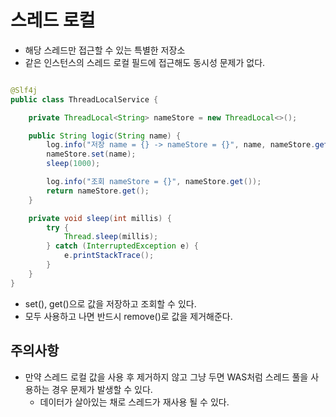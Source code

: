 # 스레드 로컬

- 해당 스레드만 접근할 수 있는 특별한 저장소
- 같은 인스턴스의 스레드 로컬 필드에 접근해도 동시성 문제가 없다.

```java

@Slf4j
public class ThreadLocalService {

    private ThreadLocal<String> nameStore = new ThreadLocal<>();

    public String logic(String name) {
        log.info("저장 name = {} -> nameStore = {}", name, nameStore.get());
        nameStore.set(name);
        sleep(1000);

        log.info("조회 nameStore = {}", nameStore.get());
        return nameStore.get();
    }

    private void sleep(int millis) {
        try {
            Thread.sleep(millis);
        } catch (InterruptedException e) {
            e.printStackTrace();
        }
    }
}
```

- set(), get()으로 값을 저장하고 조회할 수 있다.
- 모두 사용하고 나면 반드시 remove()로 값을 제거해준다.

## 주의사항

- 만약 스레드 로컬 값을 사용 후 제거하지 않고 그냥 두면 WAS처럼 스레드 풀을 사용하는 경우 문제가 발생할 수 있다.
    - 데이터가 살아있는 채로 스레드가 재사용 될 수 있다.